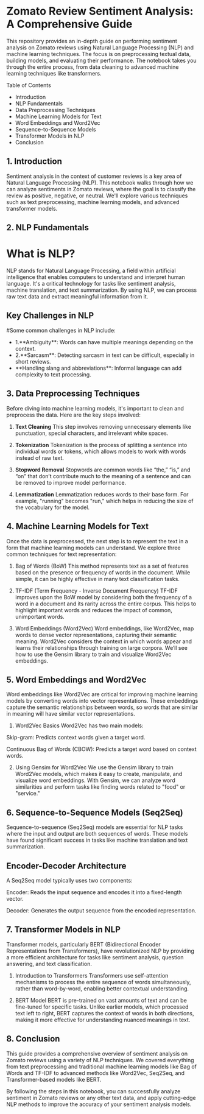 # Zomato Review Sentiment Analysis: A Comprehensive Guide
This repository provides an in-depth guide on performing sentiment analysis on Zomato reviews using Natural Language Processing (NLP) and machine learning techniques. The focus is on preprocessing textual data, building models, and evaluating their performance. The notebook takes you through the entire process, from data cleaning to advanced machine learning techniques like transformers.

Table of Contents
<ul><li>Introduction</li>

<li>NLP Fundamentals</li>
<li>
Data Preprocessing Techniques</li>
<li>
Machine Learning Models for Text</li>
<li>
Word Embeddings and Word2Vec</li>
<li>
Sequence-to-Sequence Models</li>
<li>
Transformer Models in NLP</li>
<li>
Conclusion</li></ul>

## 1. Introduction
Sentiment analysis in the context of customer reviews is a key area of Natural Language Processing (NLP). This notebook walks through how we can analyze sentiments in Zomato reviews, where the goal is to classify the review as positive, negative, or neutral. We'll explore various techniques such as text preprocessing, machine learning models, and advanced transformer models.

## 2. NLP Fundamentals
# What is NLP?
NLP stands for Natural Language Processing, a field within artificial intelligence that enables computers to understand and interpret human language. It's a critical technology for tasks like sentiment analysis, machine translation, and text summarization. By using NLP, we can process raw text data and extract meaningful information from it.

## Key Challenges in NLP
#Some common challenges in NLP include:
<ul><li>
1.**Ambiguity**: Words can have multiple meanings depending on the context.</li>
<li>
2.**Sarcasm**: Detecting sarcasm in text can be difficult, especially in short reviews.
</li>
<li>**Handling slang and abbreviations**: Informal language can add complexity to text processing.</li></ul>

## 3. Data Preprocessing Techniques
Before diving into machine learning models, it's important to clean and preprocess the data. Here are the key steps involved:

1. **Text Cleaning**
This step involves removing unnecessary elements like punctuation, special characters, and irrelevant white spaces.

2. **Tokenization**
Tokenization is the process of splitting a sentence into individual words or tokens, which allows models to work with words instead of raw text.

3. **Stopword Removal**
Stopwords are common words like “the,” “is,” and “on” that don’t contribute much to the meaning of a sentence and can be removed to improve model performance.

4. **Lemmatization**
Lemmatization reduces words to their base form. For example, "running" becomes "run," which helps in reducing the size of the vocabulary for the model.

## 4. Machine Learning Models for Text
Once the data is preprocessed, the next step is to represent the text in a form that machine learning models can understand. We explore three common techniques for text representation:

1. Bag of Words (BoW)
This method represents text as a set of features based on the presence or frequency of words in the document. While simple, it can be highly effective in many text classification tasks.

2. TF-IDF (Term Frequency - Inverse Document Frequency)
TF-IDF improves upon the BoW model by considering both the frequency of a word in a document and its rarity across the entire corpus. This helps to highlight important words and reduces the impact of common, unimportant words.

3. Word Embeddings (Word2Vec)
Word embeddings, like Word2Vec, map words to dense vector representations, capturing their semantic meaning. Word2Vec considers the context in which words appear and learns their relationships through training on large corpora. We’ll see how to use the Gensim library to train and visualize Word2Vec embeddings.

## 5. Word Embeddings and Word2Vec
Word embeddings like Word2Vec are critical for improving machine learning models by converting words into vector representations. These embeddings capture the semantic relationships between words, so words that are similar in meaning will have similar vector representations.

1. Word2Vec Basics
Word2Vec has two main models:

Skip-gram: Predicts context words given a target word.

Continuous Bag of Words (CBOW): Predicts a target word based on context words.

2. Using Gensim for Word2Vec
We use the Gensim library to train Word2Vec models, which makes it easy to create, manipulate, and visualize word embeddings. With Gensim, we can analyze word similarities and perform tasks like finding words related to "food" or "service."

## 6. Sequence-to-Sequence Models (Seq2Seq)
Sequence-to-sequence (Seq2Seq) models are essential for NLP tasks where the input and output are both sequences of words. These models have found significant success in tasks like machine translation and text summarization.

## Encoder-Decoder Architecture
A Seq2Seq model typically uses two components:

Encoder: Reads the input sequence and encodes it into a fixed-length vector.

Decoder: Generates the output sequence from the encoded representation.

## 7. Transformer Models in NLP
Transformer models, particularly BERT (Bidirectional Encoder Representations from Transformers), have revolutionized NLP by providing a more efficient architecture for tasks like sentiment analysis, question answering, and text classification.

1. Introduction to Transformers
Transformers use self-attention mechanisms to process the entire sequence of words simultaneously, rather than word-by-word, enabling better contextual understanding.

2. BERT Model
BERT is pre-trained on vast amounts of text and can be fine-tuned for specific tasks. Unlike earlier models, which processed text left to right, BERT captures the context of words in both directions, making it more effective for understanding nuanced meanings in text.

## 8. Conclusion
This guide provides a comprehensive overview of sentiment analysis on Zomato reviews using a variety of NLP techniques. We covered everything from text preprocessing and traditional machine learning models like Bag of Words and TF-IDF to advanced methods like Word2Vec, Seq2Seq, and Transformer-based models like BERT.

By following the steps in this notebook, you can successfully analyze sentiment in Zomato reviews or any other text data, and apply cutting-edge NLP methods to improve the accuracy of your sentiment analysis models.
